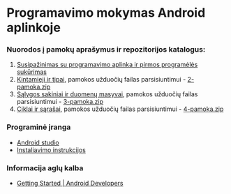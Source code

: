 # Programavimo mokymas Android aplinkoje

### Nuorodos į pamokų aprašymus ir repozitorijos katalogus:

1. [Susipažinimas su programavimo aplinka ir pirmos programėlės sukūrimas](https://docs.google.com/document/d/1nOjnjWSmlhMwfpwU0fqveTIHhlVOLGFGOvZUv60ajI8/edit?usp=sharing)
2. [Kintamieji ir tipai](https://docs.google.com/document/d/1yxTBrqtVCp1eWSeU4l-ZoTKLLh0D5o_F_QOybkiwxvU/edit?usp=sharing),
   pamokos užduočių failas parsisiuntimui - [2-pamoka.zip](https://github.com/kmalin/2017android/blob/master/2-pamoka/2-pamoka.zip?raw=true)
3. [Sąlygos sakiniai ir duomenų masyvai](https://docs.google.com/document/d/1wFcunvJGH9FxLYrly02ivTcNea9pyEVyPwkOtqkxWBc/edit?usp=sharing),
   pamokos užduočių failas parsisiuntimui - [3-pamoka.zip](https://github.com/kmalin/2017android/blob/master/3-pamoka/3-pamoka.zip?raw=true)
4. [Ciklai ir sąrašai](https://docs.google.com/document/d/132J90xZGJP4fqK9bt8H5sqqiHEFCL6eQbc9mSIESE5g/edit?usp=sharing),
   pamokos užduočių failas parsisiuntimui - [4-pamoka.zip](https://github.com/kmalin/2017android/blob/master/4-pamoka/4-pamoka.zip?raw=true)


### Programinė įranga

* [Android studio](https://developer.android.com/studio/index.html)
* [Instaliavimo instrukcijos](https://docs.google.com/document/d/1IShOUGGaBslHRXShY0kdScLDbyFM8PJmFhDF5JTlbRk/edit?usp=sharing)

### Informacija aglų kalba

* [Getting Started | Android Developers](https://developer.android.com/training/index.html)